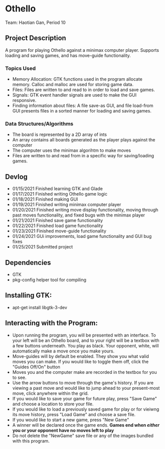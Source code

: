 # Othello
 
Team: Haotian Gan, Period 10

## Project Description
A program for playing Othello against a minimax computer player. Supports loading and saving games, and has move-guide functionality. 

### Topics Used
  - Memory Allocation: GTK functions used in the program allocate memory. Calloc and malloc are used for storing game data. 
  - Files: Files are written to and read to in order to load and save games.
  - Signals: GTK event handler signals are used to make the GUI responsive. 
  - Finding information about files: A file save-as GUI, and file load-from GUI presents files in a sorted manner for loading and saving games. 
  
### Data Structures/Algorithms
  - The board is represented by a 2D array of ints
  - An array contains all boards generated as the player plays against the computer
  - The computer uses the minimax algorihtm to make moves
  - Files are written to and read from in a specific way for saving/loading games.
  
## Devlog
  - 01/15/2021 Finished learning GTK and Glade
  - 01/17/2021 Finished writing Othello game logic
  - 01/18/2021 Finished making GUI
  - 01/19/2021 Finished writing minimax computer player
  - 01/20/2021 Finished writing move display functionality, moving through past moves functionality, and fixed bugs with the minimax player
  - 01/21/2021 Finished save game functionality
  - 01/22/2021 Finished load game functionality
  - 01/23/2021 Finished move-guide functionality
  - 01/24/2021 GUi improvements, load game functionality and GUI bug fixes
  - 01/25/2021 Submitted project

## Dependencies
  - GTK
  - pkg-config helper tool for compiling 

## Installing GTK:
  - apt-get install libgtk-3-dev
  
## Interacting with the Program:

  - Upon running the program, you will be presented with an interface. To your left will be an Othello board, and to your right will be a textbox with a few buttons underneath. You play as black. Your opponent, white, will automatically make a move once you make yours.
  - Move-guides will by default be enabled. They show you what valid moves you can make. If you would like to toggle them off, click the "Guides Off/On" button
  - Moves you and the computer make are recorded in the textbox for you to see. 
  - Use the arrow buttons to move through the game's history. If you are viewing a past move and would like to jump ahead to your present-most move, click anywhere     within the grid. 
  - If you would like to save your game for future play, press "Save Game" and choose a location to store your file.
  - If you would like to load a previously saved game for play or for vieiwng its move history, press "Load Game" and choose a save file.
  - If you would like to start a new game, press "New Game"
  - A winner will be declared once the game ends. **Games end when *either* you or your opponent have no moves left to play**
  - Do not delete the "NewGame" save file or any of the images bundled with this program.  
  
